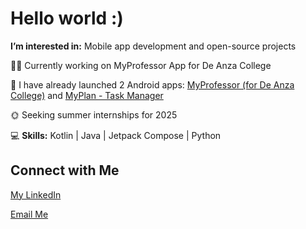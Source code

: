 # Hello world :)

**I’m interested in:** Mobile app development and open-source projects

👨‍💻 Currently working on MyProfessor App for De Anza College

📱 I have already launched 2 Android apps: [MyProfessor (for De Anza College)](https://play.google.com/store/apps/details?id=com.bizarrdev.MyProfessor&hl=en_US) and [MyPlan - Task Manager](https://play.google.com/store/apps/details?id=com.bizarr.myPlanApp&hl=en_US)

🌞 Seeking summer internships for 2025

💻 **Skills:** Kotlin | Java | Jetpack Compose | Python

## Connect with Me

[My LinkedIn](https://www.linkedin.com/in/abraham-alejandro-lopez-martin-56bb92268/)

[Email Me](mailto:lopezalejandro5b@gmail.com)

